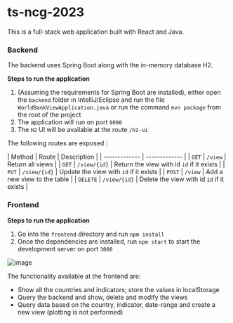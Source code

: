 # ts-ncg-2023

This is a full-stack web application built with React and Java.

### Backend

The backend uses Spring Boot along with the in-memory database H2.

**Steps to run the application**
1. (Assuming the requirements for Spring Boot are installed), either open the `backend` folder in IntelliJ/Eclipse and run the file `WorldBankViewApplication.java` or run the command `mvn package` from the root of the project
2. The application will run on port `9090`
3. The `H2` UI will be available at the route `/h2-ui`

The following routes are exposed : 

| Method  | Route | Description |
| ------------- | ------------- |
| `GET` | `/view`  | Return all views |
| `GET` | `/view/{id}`  | Return the view with id `id` if it exists |
| `PUT` | `/view/{id}`  | Update the view with `id` if it exists |
| `POST` | `/view`  | Add a new view to the table |
| `DELETE` | `/view/{id}`  | Delete the view with id `id` if it exists |

### Frontend

**Steps to run the application**
1. Go into the `frontend` directory and run `npm install`
2. Once the dependencies are installed, run `npm start` to start the development server on port `3000`

![image](https://github.com/Namyalg/ts-ncg-2023/assets/53875297/c5bedc45-9805-454d-9df5-7c2d0008fac9)

The functionality available at the frontend are:
- Show all the countries and indicators; store the values in localStorage
- Query the backend and show, delete and modify the views
- Query data based on the country, indicator, date-range and create a new view (plotting is not performed)




